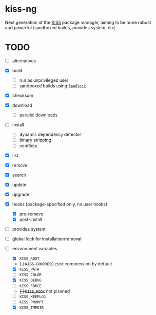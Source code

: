 # kiss-ng

Next generation of the [KISS](https://codeberg.org/kiss-community/kiss) package manager, aiming to be more robust and powerful (sandboxed builds, provides system, etc)

# TODO

- [ ] alternatives

- [x] build
  - [ ] run as unprivileged user
  - [ ] sandboxed builds using [`landlock`](https://landlock.io)

- [x] checksum

- [x] download
  - [ ] parallel downloads

- [ ] install
  - [ ] dynamic dependency detector
  - [ ] binary stripping
  - [ ] conflicts

- [x] list

- [x] remove

- [x] search

- [x] update

- [x] upgrade

- [x] hooks (package-specified only, no user hooks)
  - [x] pre-remove
  - [x] post-install

- [ ] provides system

- [ ] global lock for installation/removal

- [ ] environment variables
  - [x] `KISS_ROOT`
  - ~~[ ] `KISS_COMPRESS`~~ `zstd` compression by default
  - [x] `KISS_PATH`
  - [ ] `KISS_COLOR`
  - [x] `KISS_DEBUG`
  - [ ] `KISS_FORCE`
  - ~~[ ] `KISS_HOOK`~~ not planned
  - [ ] `KISS_KEEPLOG`
  - [ ] `KISS_PROMPT`
  - [x] `KISS_TMPDIR`

